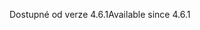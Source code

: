<span data-ttu-id="4b6db-101">Dostupné od verze 4.6.1</span><span class="sxs-lookup"><span data-stu-id="4b6db-101">Available since 4.6.1</span></span>